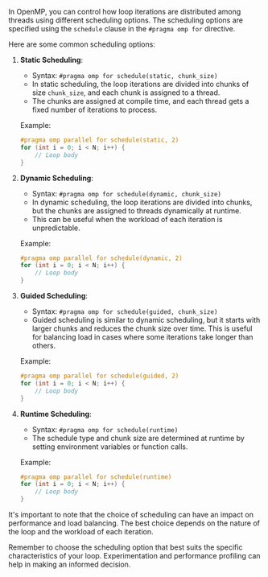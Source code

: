 In OpenMP, you can control how loop iterations are distributed among threads using different scheduling options. The scheduling options are specified using the `schedule` clause in the `#pragma omp for` directive.

Here are some common scheduling options:

1. **Static Scheduling**:
   - Syntax: `#pragma omp for schedule(static, chunk_size)`
   - In static scheduling, the loop iterations are divided into chunks of size `chunk_size`, and each chunk is assigned to a thread.
   - The chunks are assigned at compile time, and each thread gets a fixed number of iterations to process.

   Example:
   ```c
   #pragma omp parallel for schedule(static, 2)
   for (int i = 0; i < N; i++) {
       // Loop body
   }
   ```

2. **Dynamic Scheduling**:
   - Syntax: `#pragma omp for schedule(dynamic, chunk_size)`
   - In dynamic scheduling, the loop iterations are divided into chunks, but the chunks are assigned to threads dynamically at runtime.
   - This can be useful when the workload of each iteration is unpredictable.

   Example:
   ```c
   #pragma omp parallel for schedule(dynamic, 2)
   for (int i = 0; i < N; i++) {
       // Loop body
   }
   ```

3. **Guided Scheduling**:
   - Syntax: `#pragma omp for schedule(guided, chunk_size)`
   - Guided scheduling is similar to dynamic scheduling, but it starts with larger chunks and reduces the chunk size over time. This is useful for balancing load in cases where some iterations take longer than others.

   Example:
   ```c
   #pragma omp parallel for schedule(guided, 2)
   for (int i = 0; i < N; i++) {
       // Loop body
   }
   ```

4. **Runtime Scheduling**:
   - Syntax: `#pragma omp for schedule(runtime)`
   - The schedule type and chunk size are determined at runtime by setting environment variables or function calls.

   Example:
   ```c
   #pragma omp parallel for schedule(runtime)
   for (int i = 0; i < N; i++) {
       // Loop body
   }
   ```

It's important to note that the choice of scheduling can have an impact on performance and load balancing. The best choice depends on the nature of the loop and the workload of each iteration.

Remember to choose the scheduling option that best suits the specific characteristics of your loop. Experimentation and performance profiling can help in making an informed decision.
